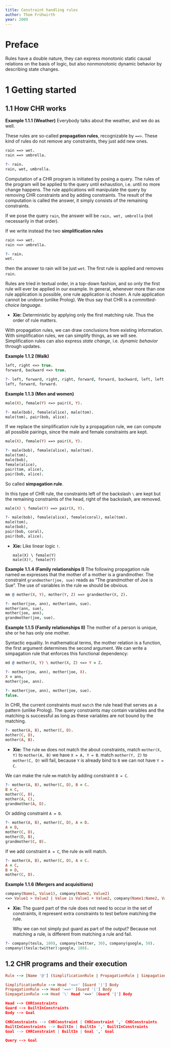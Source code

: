```yaml
---
title: Constraint handling rules
author: Thom Frühwirth
year: 2009
---
```


# Preface

Rules have a double nature, they can express monotonic static causal
relations on the basis of logic, but also nonmonotonic dynamic
behavior by describing state changes.

# 1 Getting started

## 1.1 How CHR works

**Example 1.1.1 (Weather)** Everybody talks about the weather, and we
do as well.

These rules are so-called **propagation rules**, recognizable by
`==>`. These kind of rules do not remove any constraints, they just
add new ones.

```prolog
rain ==> wet.
rain ==> umbrella.
```

```prolog repl
?- rain.
rain, wet, umbrella.
```

Computation of a CHR program is initiated by posing a query. The
rules of the program will be applied to the query until exhaustion,
i.e. until no more change happens. The rule applications will
manipulate the query by removing CHR constraints and by adding
constraints. The result of the computation is called the answer, it
simply consists of the remaining constraints.

If we pose the query `rain`, the answer will be `rain, wet, umbrella`
(not necessarily in that order).

If we write instead the two **simplification rules**

```prolog
rain <=> wet.
rain <=> umbrella.
```

```prolog repl
?- rain.
wet.
```

then the answer to rain will be just `wet`.
The first rule is applied and removes `rain`.

Rules are tried in textual order, in a top-down fashion, and so only
the first rule will ever be applied in our example. In general,
whenever more than one rule application is possible, one rule
application is chosen. A rule application cannot be undone (unlike
Prolog). We thus say that CHR is a _committed-choice language_.

- **Xie:** Deterministic by applying only the first matching rule.
  Thus the order of rule matters.

With propagation rules, we can draw conclusions from existing
information. With simplification rules, we can simplify things, as we
will see. Simplification rules can also express _state change_,
i.e. _dynamic behavior_ through updates.

**Example 1.1.2 (Walk)**

```prolog
left, right <=> true.
forward, backward <=> true.
```

```prolog repl
?- left, forward, right, right, forward, forward, backward, left, left.
left, forward, forward.
```

**Example 1.1.3 (Men and women)**

```prolog
male(X), female(Y) <=> pair(X, Y).
```

```prolog repl
?- male(bob), female(alice), male(tom).
male(tom), pair(bob, alice).
```

If we replace the simplification rule by a propagation rule, we can
compute all possible pairings, since the male and female constraints
are kept.

```prolog
male(X), female(Y) ==> pair(X, Y).
```

```prolog repl
?- male(bob), female(alice), male(tom).
male(tom),
male(bob),
female(alice),
pair(tom, alice),
pair(bob, alice).
```

So called **simpagation rule**.

In this type of CHR rule, the constraints left of the backslash `\`
are kept but the remaining constraints of the head, right of the
backslash, are removed.

```prolog
male(X) \ female(Y) ==> pair(X, Y).
```

```prolog repl
?- male(bob), female(alice), female(coral), male(tom).
male(tom),
male(bob),
pair(bob, coral),
pair(bob, alice).
```

- **Xie:** Like linear logic `!`.

  ```
  male(X) \ female(Y)
  male(X)!, female(Y)
  ```

**Example 1.1.4 (Family relationships I)** The following propagation
rule named `mm` expresses that the mother of a mother is a
grandmother. The constraint `grandmother(joe, sue)` reads as “The
grandmother of Joe is Sue”. The use of variables in the rule `mm`
should be obvious.

```prolog
mm @ mother(X, Y), mother(Y, Z) ==> grandmother(X, Z).
```

```prolog repl
?- mother(joe, ann), mother(ann, sue).
mother(ann, sue),
mother(joe, ann),
grandmother(joe, sue).
```

**Example 1.1.5 (Family relationships II)** The mother of a person is
unique, she or he has only one mother.

Syntactic equality. In mathematical terms, the mother relation is a
function, the first argument determines the second argument. We can
write a simpagation rule that enforces this functional dependency:

```prolog
md @ mother(X, Y) \ mother(X, Z) <=> Y = Z.
```

```prolog repl
?- mother(joe, ann), mother(joe, X).
X = ann,
mother(joe, ann).

?- mother(joe, ann), mother(joe, sue).
false.
```

In CHR, the current constraints must `match` the rule head that serves
as a pattern (unlike Prolog). The query constraints may contain
variables and the matching is successful as long as these variables
are not bound by the matching.

```prolog repl
?- mother(A, B), mother(C, D).
mother(C, D),
mother(A, B).
```

- **Xie:** The rule `mm` does not match the about constraints,
  match `mother(X, Y)` to `mother(A, B)` we have `X = A, Y = B`.
  match `mother(Y, Z)` to `mother(C, D)` will fail,
  because `Y` is already bind to `B` we can not have `Y = C`.

We can make the rule `mm` match by adding constraint `B = C`.

```prolog repl
?- mother(A, B), mother(C, D), B = C.
B = C,
mother(C, D),
mother(A, C),
grandmother(A, D).
```

Or adding constraint `A = D`.

```prolog repl
?- mother(A, B), mother(C, D), A = D.
A = D,
mother(C, D),
mother(D, B),
grandmother(C, B).
```

If we add constraint `A = C`, the rule `dm` will match.

```prolog repl
?- mother(A, B), mother(C, D), A = C.
A = C,
B = D,
mother(C, D).
```

**Example 1.1.6 (Mergers and acquisitions)**

```prolog
company(Name1, Value1), company(Name2, Value2)
<=> Value1 > Value2 | Value is Value1 + Value2, company(Name1:Name2, Value).
```

- **Xie:** The guard part of the rule
  does not need to occur in the set of constraints,
  it represent extra constraints to test before matching the rule.

  Why we can not simply put guard as part of the output?
  Because not matching a rule, is different from matching a rule and fail.

```prolog repl
?- company(tesla, 100), company(twitter, 30), company(google, 50).
company((tesla:twitter):google, 180).
```

## 1.2 CHR programs and their execution

```prolog
Rule --> [Name '@'] (SimplificationRule | PropagationRule | SimpagationRule) '.'

SimplificationRule --> Head '<=>' [Guard '|'] Body
PropagationRule --> Head '==>' [Guard '|'] Body
SimpagationRule --> Head '\' Head '<=>' [Guard '|'] Body

Head --> CHRConstraints
Guard --> BuiltInConstraints
Body --> Goal

CHRConstraints --> CHRConstraint | CHRConstraint ',' CHRConstraints
BuiltInConstraints --> BuiltIn | BuiltIn ',' BuiltInConstraints
Goal --> CHRConstraint | BuiltIn | Goal ',' Goal

Query --> Goal
```
